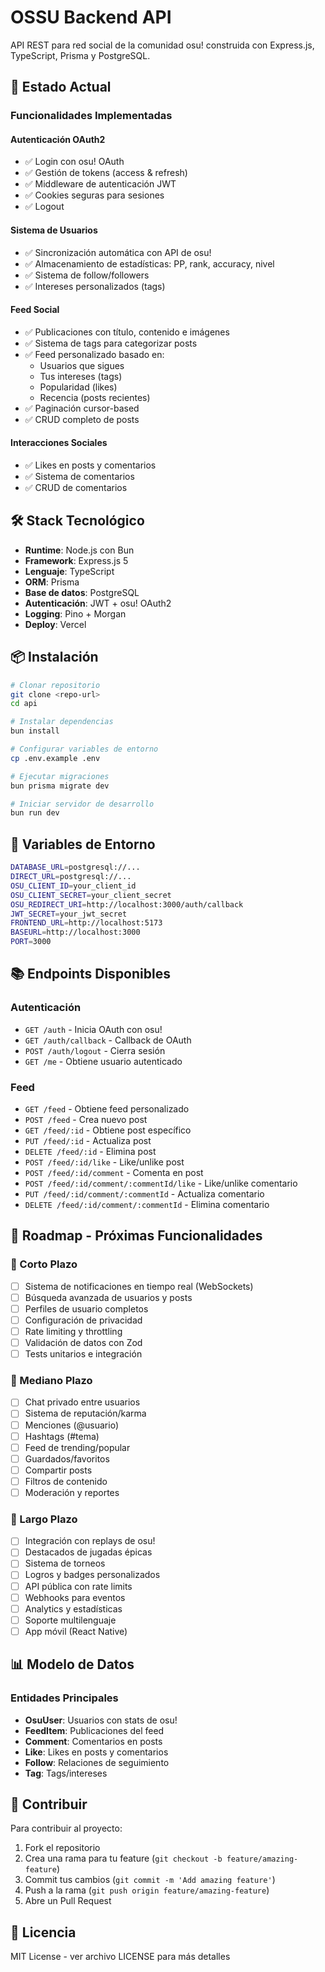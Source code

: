 # OSSU Backend API

API REST para red social de la comunidad osu! construida con Express.js, TypeScript, Prisma y PostgreSQL.

## 🚀 Estado Actual

### Funcionalidades Implementadas

#### Autenticación OAuth2
- ✅ Login con osu! OAuth
- ✅ Gestión de tokens (access & refresh)
- ✅ Middleware de autenticación JWT
- ✅ Cookies seguras para sesiones
- ✅ Logout

#### Sistema de Usuarios
- ✅ Sincronización automática con API de osu!
- ✅ Almacenamiento de estadísticas: PP, rank, accuracy, nivel
- ✅ Sistema de follow/followers
- ✅ Intereses personalizados (tags)

#### Feed Social
- ✅ Publicaciones con título, contenido e imágenes
- ✅ Sistema de tags para categorizar posts
- ✅ Feed personalizado basado en:
  - Usuarios que sigues
  - Tus intereses (tags)
  - Popularidad (likes)
  - Recencia (posts recientes)
- ✅ Paginación cursor-based
- ✅ CRUD completo de posts

#### Interacciones Sociales
- ✅ Likes en posts y comentarios
- ✅ Sistema de comentarios
- ✅ CRUD de comentarios

## 🛠 Stack Tecnológico

- **Runtime**: Node.js con Bun
- **Framework**: Express.js 5
- **Lenguaje**: TypeScript
- **ORM**: Prisma
- **Base de datos**: PostgreSQL
- **Autenticación**: JWT + osu! OAuth2
- **Logging**: Pino + Morgan
- **Deploy**: Vercel

## 📦 Instalación

```bash path=null start=null
# Clonar repositorio
git clone <repo-url>
cd api

# Instalar dependencias
bun install

# Configurar variables de entorno
cp .env.example .env

# Ejecutar migraciones
bun prisma migrate dev

# Iniciar servidor de desarrollo
bun run dev
```

## 🔧 Variables de Entorno

```bash path=null start=null
DATABASE_URL=postgresql://...
DIRECT_URL=postgresql://...
OSU_CLIENT_ID=your_client_id
OSU_CLIENT_SECRET=your_client_secret
OSU_REDIRECT_URI=http://localhost:3000/auth/callback
JWT_SECRET=your_jwt_secret
FRONTEND_URL=http://localhost:5173
BASEURL=http://localhost:3000
PORT=3000
```

## 📚 Endpoints Disponibles

### Autenticación
- `GET /auth` - Inicia OAuth con osu!
- `GET /auth/callback` - Callback de OAuth
- `POST /auth/logout` - Cierra sesión
- `GET /me` - Obtiene usuario autenticado

### Feed
- `GET /feed` - Obtiene feed personalizado
- `POST /feed` - Crea nuevo post
- `GET /feed/:id` - Obtiene post específico
- `PUT /feed/:id` - Actualiza post
- `DELETE /feed/:id` - Elimina post
- `POST /feed/:id/like` - Like/unlike post
- `POST /feed/:id/comment` - Comenta en post
- `POST /feed/:id/comment/:commentId/like` - Like/unlike comentario
- `PUT /feed/:id/comment/:commentId` - Actualiza comentario
- `DELETE /feed/:id/comment/:commentId` - Elimina comentario

## 🔮 Roadmap - Próximas Funcionalidades

### 🎯 Corto Plazo
- [ ] Sistema de notificaciones en tiempo real (WebSockets)
- [ ] Búsqueda avanzada de usuarios y posts
- [ ] Perfiles de usuario completos
- [ ] Configuración de privacidad
- [ ] Rate limiting y throttling
- [ ] Validación de datos con Zod
- [ ] Tests unitarios e integración

### 🚀 Mediano Plazo
- [ ] Chat privado entre usuarios
- [ ] Sistema de reputación/karma
- [ ] Menciones (@usuario)
- [ ] Hashtags (#tema)
- [ ] Feed de trending/popular
- [ ] Guardados/favoritos
- [ ] Compartir posts
- [ ] Filtros de contenido
- [ ] Moderación y reportes

### 🌟 Largo Plazo
- [ ] Integración con replays de osu!
- [ ] Destacados de jugadas épicas
- [ ] Sistema de torneos
- [ ] Logros y badges personalizados
- [ ] API pública con rate limits
- [ ] Webhooks para eventos
- [ ] Analytics y estadísticas
- [ ] Soporte multilenguaje
- [ ] App móvil (React Native)

## 📊 Modelo de Datos

### Entidades Principales
- **OsuUser**: Usuarios con stats de osu!
- **FeedItem**: Publicaciones del feed
- **Comment**: Comentarios en posts
- **Like**: Likes en posts y comentarios
- **Follow**: Relaciones de seguimiento
- **Tag**: Tags/intereses

## 🤝 Contribuir

Para contribuir al proyecto:
1. Fork el repositorio
2. Crea una rama para tu feature (`git checkout -b feature/amazing-feature`)
3. Commit tus cambios (`git commit -m 'Add amazing feature'`)
4. Push a la rama (`git push origin feature/amazing-feature`)
5. Abre un Pull Request

## 📄 Licencia

MIT License - ver archivo LICENSE para más detalles

